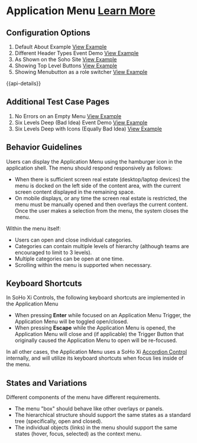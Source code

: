 
# Application Menu  [Learn More](https://soho.infor.com/index.php?p=component/application-menu)

## Configuration Options

1. Default About Example [View Example]( ../components/applicationmenu/example-index)
2. Different Header Types Event Demo [View Example]( ../components/applicationmenu/example-different-header-types)
3. As Shown on the Soho Site [View Example]( ../components/applicationmenu/example-soho-site)
4. Showing Top Level Buttons [View Example]( ../components/applicationmenu/example-top-level-buttons)
4. Showing Menubutton as a role switcher [View Example]( ../components/applicationmenu/example-menubutton)

{{api-details}}

## Additional Test Case Pages

1. No Errors on an Empty Menu [View Example]( ../components/applicationmenu/test-empty)
2. Six Levels Deep (Bad Idea) Event Demo [View Example]( ../components/applicationmenu/test-six-levels)
3. Six Levels Deep with Icons (Equally Bad Idea) [View Example]( ../components/applicationmenu/test-six-levels-icons)

## Behavior Guidelines

Users can display the Application Menu using the hamburger icon in the application shell. The menu should respond responsively as follows:

-   When there is sufficient screen real estate (desktop/laptop devices) the menu is docked on the left side of the content area, with the current screen content displayed in the remaining space.
-   On mobile displays, or any time the screen real estate is restricted, the menu must be manually opened and then overlays the current content. Once the user makes a selection from the menu, the system closes the menu.

Within the menu itself:

-   Users can open and close individual categories.
-   Categories can contain multiple levels of hierarchy (although teams are encouraged to limit to 3 levels).
-   Multiple categories can be open at one time.
-   Scrolling within the menu is supported when necessary.

## Keyboard Shortcuts

In SoHo Xi Controls, the following keyboard shortcuts are implemented in the Application Menu

-   When pressing **Enter** while focused on an Application Menu Trigger, the Application Menu will be toggled open/closed.
-   When pressing **Escape** while the Application Menu is opened, the Application Menu will close and (if applicable) the Trigger Button that originally caused the Application Menu to open will be re-focused.

In all other cases, the Application Menu uses a SoHo Xi [Accordion Control](https://soho.infor.com/index.php?p=component/accordion) internally, and will utilize its keyboard shortcuts when focus lies inside of the menu.

## States and Variations

Different components of the menu have different requirements.

-   The menu "box" should behave like other overlays or panels.
-   The hierarchical structure should support the same states as a standard tree (specifically, open and closed).
-   The individual objects (links) in the menu should support the same states (hover, focus, selected) as the context menu.
